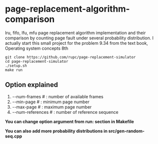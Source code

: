 # page-replacement-algorithm-comparison
lru, fifo, lfu, mfu page replacement algorithm implementation and their comparison by counting page fault under several probability distribution.
I actually start this small project for the problem 9.34 from the text book, Operating system concepts 8th

```
git clone https://github.com/rupc/page-replacement-simulator
cd page-replacement-simulator
./setup.sh
make run
```


## Option explained
1. --num-frames # : number of available frames
2. --min-page # : minimum page number
3. --max-page # : maximum page number
4. --num-references # : number of reference sequence

**You can change option argument from run: section in Makefile**

**You can also add more probability distributions in src/gen-random-seq.cpp**
